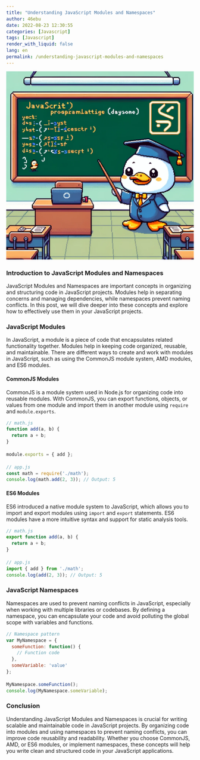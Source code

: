 ```yaml
---
title: "Understanding JavaScript Modules and Namespaces"
author: 46ebu
date: 2022-08-23 12:30:55 
categories: [Javascript]
tags: [Javascript]
render_with_liquid: false
lang: en
permalink: /understanding-javascript-modules-and-namespaces
---
```


![Intro](/assets/img/post/javascript.png)
### Introduction to JavaScript Modules and Namespaces
JavaScript Modules and Namespaces are important concepts in organizing and structuring code in JavaScript projects. Modules help in separating concerns and managing dependencies, while namespaces prevent naming conflicts. In this post, we will dive deeper into these concepts and explore how to effectively use them in your JavaScript projects.

### JavaScript Modules
In JavaScript, a module is a piece of code that encapsulates related functionality together. Modules help in keeping code organized, reusable, and maintainable. There are different ways to create and work with modules in JavaScript, such as using the CommonJS module system, AMD modules, and ES6 modules.

#### CommonJS Modules
CommonJS is a module system used in Node.js for organizing code into reusable modules. With CommonJS, you can export functions, objects, or values from one module and import them in another module using `require` and `module.exports`.

```javascript
// math.js
function add(a, b) {
  return a + b;
}

module.exports = { add };

// app.js
const math = require('./math');
console.log(math.add(2, 3)); // Output: 5
```

#### ES6 Modules
ES6 introduced a native module system to JavaScript, which allows you to import and export modules using `import` and `export` statements. ES6 modules have a more intuitive syntax and support for static analysis tools.

```javascript
// math.js
export function add(a, b) {
  return a + b;
}

// app.js
import { add } from './math';
console.log(add(2, 3)); // Output: 5
```

### JavaScript Namespaces
Namespaces are used to prevent naming conflicts in JavaScript, especially when working with multiple libraries or codebases. By defining a namespace, you can encapsulate your code and avoid polluting the global scope with variables and functions.

```javascript
// Namespace pattern
var MyNamespace = {
  someFunction: function() {
    // Function code
  },
  someVariable: 'value'
};

MyNamespace.someFunction();
console.log(MyNamespace.someVariable);
```

### Conclusion
Understanding JavaScript Modules and Namespaces is crucial for writing scalable and maintainable code in JavaScript projects. By organizing code into modules and using namespaces to prevent naming conflicts, you can improve code reusability and readability. Whether you choose CommonJS, AMD, or ES6 modules, or implement namespaces, these concepts will help you write clean and structured code in your JavaScript applications.